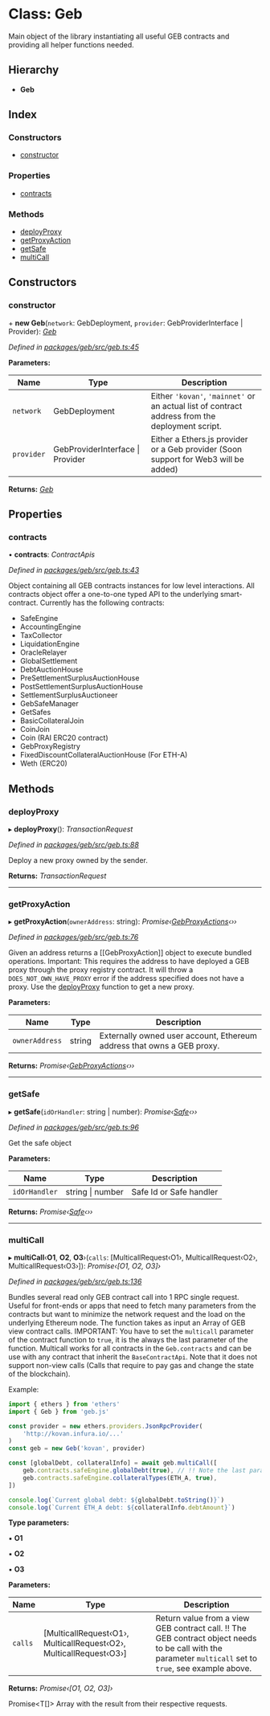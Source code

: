 # Class: Geb

Main object of the library instantiating all useful GEB contracts and providing all helper functions needed.

## Hierarchy

-   **Geb**

## Index

### Constructors

-   [constructor](geb.md#constructor)

### Properties

-   [contracts](geb.md#contracts)

### Methods

-   [deployProxy](geb.md#deployproxy)
-   [getProxyAction](geb.md#getproxyaction)
-   [getSafe](geb.md#getsafe)
-   [multiCall](geb.md#multicall)

## Constructors

### constructor

\+ **new Geb**(`network`: GebDeployment, `provider`: GebProviderInterface | Provider): _[Geb](geb.md)_

_Defined in [packages/geb/src/geb.ts:45](https://github.com/reflexer-labs/geb.js/blob/e238565/packages/geb/src/geb.ts#L45)_

**Parameters:**

| Name       | Type                                 | Description                                                                                     |
| ---------- | ------------------------------------ | ----------------------------------------------------------------------------------------------- |
| `network`  | GebDeployment                        | Either `'kovan'`, `'mainnet'` or an actual list of contract address from the deployment script. |
| `provider` | GebProviderInterface &#124; Provider | Either a Ethers.js provider or a Geb provider (Soon support for Web3 will be added)             |

**Returns:** _[Geb](geb.md)_

## Properties

### contracts

• **contracts**: _ContractApis_

_Defined in [packages/geb/src/geb.ts:43](https://github.com/reflexer-labs/geb.js/blob/e238565/packages/geb/src/geb.ts#L43)_

Object containing all GEB contracts instances for low level interactions. All contracts object offer a one-to-one typed API to the underlying smart-contract.
Currently has the following contracts:

-   SafeEngine
-   AccountingEngine
-   TaxCollector
-   LiquidationEngine
-   OracleRelayer
-   GlobalSettlement
-   DebtAuctionHouse
-   PreSettlementSurplusAuctionHouse
-   PostSettlementSurplusAuctionHouse
-   SettlementSurplusAuctioneer
-   GebSafeManager
-   GetSafes
-   BasicCollateralJoin
-   CoinJoin
-   Coin (RAI ERC20 contract)
-   GebProxyRegistry
-   FixedDiscountCollateralAuctionHouse (For ETH-A)
-   Weth (ERC20)

## Methods

### deployProxy

▸ **deployProxy**(): _TransactionRequest_

_Defined in [packages/geb/src/geb.ts:88](https://github.com/reflexer-labs/geb.js/blob/e238565/packages/geb/src/geb.ts#L88)_

Deploy a new proxy owned by the sender.

**Returns:** _TransactionRequest_

---

### getProxyAction

▸ **getProxyAction**(`ownerAddress`: string): _Promise‹[GebProxyActions](gebproxyactions.md)‹››_

_Defined in [packages/geb/src/geb.ts:76](https://github.com/reflexer-labs/geb.js/blob/e238565/packages/geb/src/geb.ts#L76)_

Given an address returns a [[GebProxyAction]] object to execute bundled operations.
Important: This requires the address to have deployed a GEB proxy through the proxy registry contract. It will throw a `DOES_NOT_OWN_HAVE_PROXY` error if the address specified does not have a proxy. Use the [deployProxy](geb.md#deployproxy) function to get a new proxy.

**Parameters:**

| Name           | Type   | Description                                                            |
| -------------- | ------ | ---------------------------------------------------------------------- |
| `ownerAddress` | string | Externally owned user account, Ethereum address that owns a GEB proxy. |

**Returns:** _Promise‹[GebProxyActions](gebproxyactions.md)‹››_

---

### getSafe

▸ **getSafe**(`idOrHandler`: string | number): _Promise‹[Safe](safe.md)‹››_

_Defined in [packages/geb/src/geb.ts:96](https://github.com/reflexer-labs/geb.js/blob/e238565/packages/geb/src/geb.ts#L96)_

Get the safe object

**Parameters:**

| Name          | Type                 | Description             |
| ------------- | -------------------- | ----------------------- |
| `idOrHandler` | string &#124; number | Safe Id or Safe handler |

**Returns:** _Promise‹[Safe](safe.md)‹››_

---

### multiCall

▸ **multiCall**‹**O1**, **O2**, **O3**›(`calls`: [MulticallRequest‹O1›, MulticallRequest‹O2›, MulticallRequest‹O3›]): _Promise‹[O1, O2, O3]›_

_Defined in [packages/geb/src/geb.ts:136](https://github.com/reflexer-labs/geb.js/blob/e238565/packages/geb/src/geb.ts#L136)_

Bundles several read only GEB contract call into 1 RPC single request. Useful for front-ends or apps that need to fetch many parameters from the contracts but want to minimize the network request and the load on the underlying Ethereum node.
The function takes as input an Array of GEB view contract calls.
IMPORTANT: You have to set the `multicall` parameter of the contract function to `true`, it is the always the last parameter of the function.
Multicall works for all contracts in the `Geb.contracts` and can be use with any contract that inherit the `BaseContractApi`. Note that it does not support non-view calls (Calls that require to pay gas and change the state of the blockchain).

Example:

```typescript
import { ethers } from 'ethers'
import { Geb } from 'geb.js'

const provider = new ethers.providers.JsonRpcProvider(
    'http://kovan.infura.io/...'
)
const geb = new Geb('kovan', provider)

const [globalDebt, collateralInfo] = await geb.multiCall([
    geb.contracts.safeEngine.globalDebt(true), // !! Note the last parameter set to true.
    geb.contracts.safeEngine.collateralTypes(ETH_A, true),
])

console.log(`Current global debt: ${globalDebt.toString()}`)
console.log(`Current ETH_A debt: ${collateralInfo.debtAmount}`)
```

**Type parameters:**

▪ **O1**

▪ **O2**

▪ **O3**

**Parameters:**

| Name    | Type                                                               | Description                                                                                                                                              |
| ------- | ------------------------------------------------------------------ | -------------------------------------------------------------------------------------------------------------------------------------------------------- |
| `calls` | [MulticallRequest‹O1›, MulticallRequest‹O2›, MulticallRequest‹O3›] | Return value from a view GEB contract call. !! The GEB contract object needs to be call with the parameter `multicall` set to `true`, see example above. |

**Returns:** _Promise‹[O1, O2, O3]›_

Promise<T[]> Array with the result from their respective requests.
